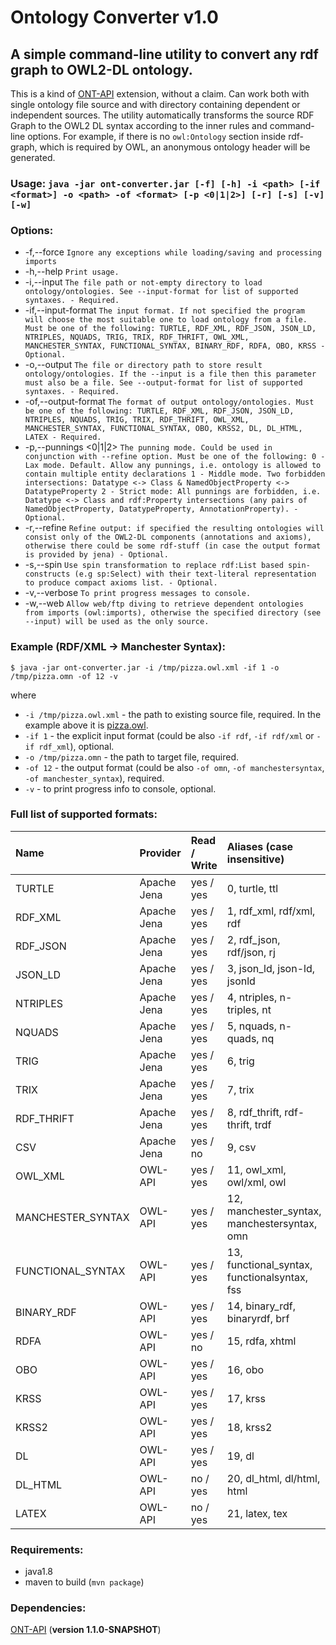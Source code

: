 # Ontology Converter v1.0

## A simple command-line utility to convert any rdf graph to OWL2-DL ontology.
This is a kind of [ONT-API](https://github.com/avicomp/ont-api) extension, without a claim. Can work both with single ontology file source and with directory containing dependent or independent sources. 
The utility automatically transforms the source RDF Graph to the OWL2 DL syntax according to the inner rules and command-line options. For example, if there is no `owl:Ontology` section inside rdf-graph, which is required by OWL, an anonymous ontology header will be generated. 

### Usage: `java -jar ont-converter.jar [-f] [-h] -i <path> [-if <format>] -o <path> -of <format> [-p <0|1|2>] [-r] [-s] [-v] [-w]`

### Options:

 * -f,--force                     `Ignore any exceptions while loading/saving
                                and processing imports`
 * -h,--help                      `Print usage.`
 * -i,--input <path>              `The file path or not-empty directory to
                                load ontology/ontologies.
                                See --input-format for list of supported
                                syntaxes.
                                - Required.`
 * -if,--input-format <format>    `The input format. If not specified the
                                program will choose the most suitable one
                                to load ontology from a file.
                                Must be one of the following:
                                TURTLE, RDF_XML, RDF_JSON, JSON_LD,
                                NTRIPLES, NQUADS, TRIG, TRIX, RDF_THRIFT,
                                OWL_XML, MANCHESTER_SYNTAX,
                                FUNCTIONAL_SYNTAX, BINARY_RDF, RDFA, OBO,
                                KRSS
                                - Optional.`
 * -o,--output <path>             `The file or directory path to store result
                                ontology/ontologies.
                                If the --input is a file then this
                                parameter must also be a file.
                                See --output-format for list of supported
                                syntaxes.
                                - Required.`
 * -of,--output-format <format>   `The format of output ontology/ontologies.
                                Must be one of the following:
                                TURTLE, RDF_XML, RDF_JSON, JSON_LD,
                                NTRIPLES, NQUADS, TRIG, TRIX, RDF_THRIFT,
                                OWL_XML, MANCHESTER_SYNTAX,
                                FUNCTIONAL_SYNTAX, OBO, KRSS2, DL,
                                DL_HTML, LATEX
                                - Required.`
 * -p,--punnings <0|1|2>          `The punning mode. Could be used in
                                conjunction with --refine option. Must be
                                one of the following:
                                0 - Lax mode. Default. Allow any punnings,
                                i.e. ontology is allowed to contain
                                multiple entity declarations
                                1 - Middle mode. Two forbidden
                                intersections: Datatype <-> Class &
                                NamedObjectProperty <-> DatatypeProperty
                                2 - Strict mode: All punnings are
                                forbidden, i.e. Datatype <-> Class and
                                rdf:Property intersections (any pairs of
                                NamedObjectProperty, DatatypeProperty,
                                AnnotationProperty).
                                - Optional.`
 * -r,--refine                    `Refine output: if specified the resulting
                                ontologies will consist only of the
                                OWL2-DL components (annotations and
                                axioms), otherwise there could be some
                                rdf-stuff (in case the output format is
                                provided by jena)
                                - Optional.`
 * -s,--spin                      `Use spin transformation to replace
                                rdf:List based spin-constructs (e.g
                                sp:Select) with their text-literal
                                representation to produce compact axioms
                                list.
                                - Optional.`
 * -v,--verbose                   `To print progress messages to console.`
 * -w,--web                       `Allow web/ftp diving to retrieve dependent
                                ontologies from imports (owl:imports),
                                otherwise the specified directory (see
                                --input) will be used as the only source.`

### Example (RDF/XML -> Manchester Syntax):

`$ java -jar ont-converter.jar -i /tmp/pizza.owl.xml -if 1 -o /tmp/pizza.omn -of 12 -v`

where 
* `-i /tmp/pizza.owl.xml` - the path to existing source file, required. In the example above it is [pizza.owl](https://protege.stanford.edu/ontologies/pizza/pizza.owl).
* `-if 1` - the explicit input format (could be also `-if rdf`, `-if rdf/xml` or `-if rdf_xml`), optional.
* `-o /tmp/pizza.omn` - the path to target file, required.
* `-of 12` - the output format (could be also `-of omn`, `-of manchestersyntax`, `-of manchester_syntax`), required.
* `-v` - to print progress info to console, optional.
                                
### Full list of supported formats:
| Name | Provider | Read / Write | Aliases (case insensitive) |
| :-------------  | :------------- | :-------------| :----- |
| TURTLE | Apache Jena | yes / yes | 0, turtle, ttl |
| RDF_XML | Apache Jena | yes / yes | 1, rdf_xml, rdf/xml, rdf |
| RDF_JSON | Apache Jena | yes / yes | 2, rdf_json, rdf/json, rj |
| JSON_LD | Apache Jena | yes / yes | 3, json_ld, json-ld, jsonld |
| NTRIPLES | Apache Jena | yes / yes | 4, ntriples, n-triples, nt |
| NQUADS | Apache Jena | yes / yes | 5, nquads, n-quads, nq |
| TRIG | Apache Jena | yes / yes | 6, trig |
| TRIX | Apache Jena | yes / yes | 7, trix |
| RDF_THRIFT | Apache Jena | yes / yes | 8, rdf_thrift, rdf-thrift, trdf |
| CSV | Apache Jena | yes / no | 9, csv |
| OWL_XML | OWL-API | yes / yes | 11, owl_xml, owl/xml, owl |
| MANCHESTER_SYNTAX | OWL-API | yes / yes | 12, manchester_syntax, manchestersyntax, omn |
| FUNCTIONAL_SYNTAX | OWL-API | yes / yes | 13, functional_syntax, functionalsyntax, fss |
| BINARY_RDF | OWL-API | yes / yes | 14, binary_rdf, binaryrdf, brf |
| RDFA | OWL-API | yes / no | 15, rdfa, xhtml |
| OBO | OWL-API | yes / yes | 16, obo |
| KRSS | OWL-API | yes / yes | 17, krss |
| KRSS2 | OWL-API | yes / yes | 18, krss2 |
| DL | OWL-API | yes / yes | 19, dl |
| DL_HTML | OWL-API | no / yes | 20, dl_html, dl/html, html |
| LATEX | OWL-API | no / yes | 21, latex, tex |
 
 ### Requirements:
* java1.8
* maven to build (`mvn package`)

 ### Dependencies:
 [ONT-API](https://github.com/avicomp/ont-api) (__version 1.1.0-SNAPSHOT__)